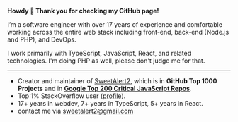 **Howdy 👋 Thank you for checking my GitHub page!**

I’m a software engineer with over 17 years of experience and comfortable working across the entire web stack including front-end, back-end (Node.js and PHP), and DevOps.

I work primarily with TypeScript, JavaScript, React, and related technologies. I'm doing PHP as well, please don't judge me for that.

---

 - Creator and maintainer of [SweetAlert2](https://github.com/sweetalert2/sweetalert2), which is in **GitHub Top 1000 Projects** and in [**Google Top 200 Critical JavaScript Repos**](https://github.com/ossf/criticality_score). 
 - Top 1% StackOverflow user ([profile](https://stackoverflow.com/users/1331425/limon-monte?tab=profile)).
 - 17+ years in webdev, 7+ years in TypeScript, 5+ years in React.
 - contact me via sweetalert2@gmail.com
